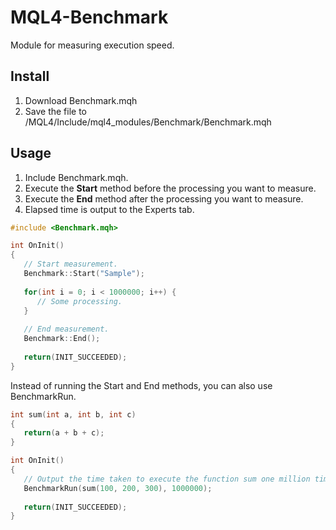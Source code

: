# MQL4-Benchmark
Module for measuring execution speed.


## Install
1. Download Benchmark.mqh
2. Save the file to /MQL4/Include/mql4_modules/Benchmark/Benchmark.mqh


## Usage
1. Include Benchmark.mqh.
2. Execute the **Start** method before the processing you want to measure.
3. Execute the **End** method after the processing you want to measure.
4. Elapsed time is output to the Experts tab.

``` cpp
#include <Benchmark.mqh>

int OnInit()
{
   // Start measurement.
   Benchmark::Start("Sample");
   
   for(int i = 0; i < 1000000; i++) {
      // Some processing.
   }
   
   // End measurement.
   Benchmark::End();
   
   return(INIT_SUCCEEDED);
}
```

Instead of running the Start and End methods, you can also use BenchmarkRun.  
``` cpp
int sum(int a, int b, int c)
{
   return(a + b + c);
}

int OnInit()
{
   // Output the time taken to execute the function sum one million times.
   BenchmarkRun(sum(100, 200, 300), 1000000); 
   
   return(INIT_SUCCEEDED);
}
```

